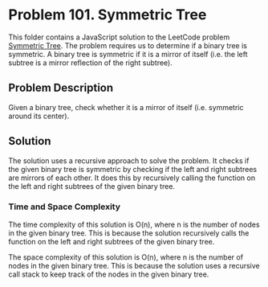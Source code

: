 # Problem 101. Symmetric Tree

This folder contains a JavaScript solution to the LeetCode problem [Symmetric Tree](https://leetcode.com/problems/symmetric-tree/). The problem requires us to determine if a binary tree is symmetric. A binary tree is symmetric if it is a mirror of itself (i.e. the left subtree is a mirror reflection of the right subtree).

## Problem Description

Given a binary tree, check whether it is a mirror of itself (i.e. symmetric around its center).

## Solution

The solution uses a recursive approach to solve the problem. It checks if the given binary tree is symmetric by checking if the left and right subtrees are mirrors of each other. It does this by recursively calling the function on the left and right subtrees of the given binary tree.

### Time and Space Complexity

The time complexity of this solution is O(n), where n is the number of nodes in the given binary tree. This is because the solution recursively calls the function on the left and right subtrees of the given binary tree.

The space complexity of this solution is O(n), where n is the number of nodes in the given binary tree. This is because the solution uses a recursive call stack to keep track of the nodes in the given binary tree.
